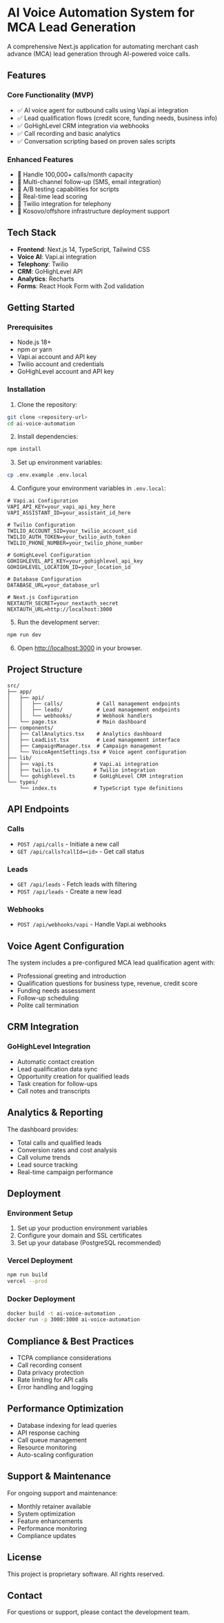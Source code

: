 # AI Voice Automation System for MCA Lead Generation

A comprehensive Next.js application for automating merchant cash advance (MCA) lead generation through AI-powered voice calls.

## Features

### Core Functionality (MVP)
- ✅ AI voice agent for outbound calls using Vapi.ai integration
- ✅ Lead qualification flows (credit score, funding needs, business info)
- ✅ GoHighLevel CRM integration via webhooks
- ✅ Call recording and basic analytics
- ✅ Conversation scripting based on proven sales scripts

### Enhanced Features
- 🔄 Handle 100,000+ calls/month capacity
- 🔄 Multi-channel follow-up (SMS, email integration)
- 🔄 A/B testing capabilities for scripts
- 🔄 Real-time lead scoring
- 🔄 Twilio integration for telephony
- 🔄 Kosovo/offshore infrastructure deployment support

## Tech Stack

- **Frontend**: Next.js 14, TypeScript, Tailwind CSS
- **Voice AI**: Vapi.ai integration
- **Telephony**: Twilio
- **CRM**: GoHighLevel API
- **Analytics**: Recharts
- **Forms**: React Hook Form with Zod validation

## Getting Started

### Prerequisites

- Node.js 18+ 
- npm or yarn
- Vapi.ai account and API key
- Twilio account and credentials
- GoHighLevel account and API key

### Installation

1. Clone the repository:
```bash
git clone <repository-url>
cd ai-voice-automation
```

2. Install dependencies:
```bash
npm install
```

3. Set up environment variables:
```bash
cp .env.example .env.local
```

4. Configure your environment variables in `.env.local`:
```env
# Vapi.ai Configuration
VAPI_API_KEY=your_vapi_api_key_here
VAPI_ASSISTANT_ID=your_assistant_id_here

# Twilio Configuration
TWILIO_ACCOUNT_SID=your_twilio_account_sid
TWILIO_AUTH_TOKEN=your_twilio_auth_token
TWILIO_PHONE_NUMBER=your_twilio_phone_number

# GoHighLevel Configuration
GOHIGHLEVEL_API_KEY=your_gohighlevel_api_key
GOHIGHLEVEL_LOCATION_ID=your_location_id

# Database Configuration
DATABASE_URL=your_database_url

# Next.js Configuration
NEXTAUTH_SECRET=your_nextauth_secret
NEXTAUTH_URL=http://localhost:3000
```

5. Run the development server:
```bash
npm run dev
```

6. Open [http://localhost:3000](http://localhost:3000) in your browser.

## Project Structure

```
src/
├── app/
│   ├── api/
│   │   ├── calls/           # Call management endpoints
│   │   ├── leads/           # Lead management endpoints
│   │   └── webhooks/        # Webhook handlers
│   └── page.tsx             # Main dashboard
├── components/
│   ├── CallAnalytics.tsx    # Analytics dashboard
│   ├── LeadList.tsx         # Lead management interface
│   ├── CampaignManager.tsx  # Campaign management
│   └── VoiceAgentSettings.tsx # Voice agent configuration
├── lib/
│   ├── vapi.ts             # Vapi.ai integration
│   ├── twilio.ts           # Twilio integration
│   └── gohighlevel.ts      # GoHighLevel CRM integration
└── types/
    └── index.ts            # TypeScript type definitions
```

## API Endpoints

### Calls
- `POST /api/calls` - Initiate a new call
- `GET /api/calls?callId=<id>` - Get call status

### Leads
- `GET /api/leads` - Fetch leads with filtering
- `POST /api/leads` - Create a new lead

### Webhooks
- `POST /api/webhooks/vapi` - Handle Vapi.ai webhooks

## Voice Agent Configuration

The system includes a pre-configured MCA lead qualification agent with:

- Professional greeting and introduction
- Qualification questions for business type, revenue, credit score
- Funding needs assessment
- Follow-up scheduling
- Polite call termination

## CRM Integration

### GoHighLevel Integration
- Automatic contact creation
- Lead qualification data sync
- Opportunity creation for qualified leads
- Task creation for follow-ups
- Call notes and transcripts

## Analytics & Reporting

The dashboard provides:
- Total calls and qualified leads
- Conversion rates and cost analysis
- Call volume trends
- Lead source tracking
- Real-time campaign performance

## Deployment

### Environment Setup
1. Set up your production environment variables
2. Configure your domain and SSL certificates
3. Set up your database (PostgreSQL recommended)

### Vercel Deployment
```bash
npm run build
vercel --prod
```

### Docker Deployment
```bash
docker build -t ai-voice-automation .
docker run -p 3000:3000 ai-voice-automation
```

## Compliance & Best Practices

- TCPA compliance considerations
- Call recording consent
- Data privacy protection
- Rate limiting for API calls
- Error handling and logging

## Performance Optimization

- Database indexing for lead queries
- API response caching
- Call queue management
- Resource monitoring
- Auto-scaling configuration

## Support & Maintenance

For ongoing support and maintenance:
- Monthly retainer available
- System optimization
- Feature enhancements
- Performance monitoring
- Compliance updates

## License

This project is proprietary software. All rights reserved.

## Contact

For questions or support, please contact the development team.